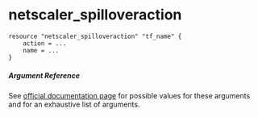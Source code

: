 # netscaler_spilloveraction

```
resource "netscaler_spilloveraction" "tf_name" {
    action = ...
    name = ...
}
```

##### Argument Reference

See [official documentation page](https://developer-docs.citrix.com/projects/netscaler-nitro-api/en/11.0/configuration/spillover/spilloveraction/spilloveraction/) for possible values for these arguments and for an exhaustive list of arguments.

